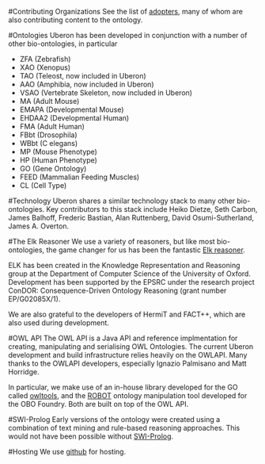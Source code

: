 #Contributing Organizations
See the list of [adopters](adopters.md), many of whom are also contributing content to the ontology.

#Ontologies
Uberon has been developed in conjunction with a number of other bio-ontologies, in particular
- ZFA (Zebrafish)
- XAO (Xenopus)
- TAO (Teleost, now included in Uberon)
- AAO (Amphibia, now included in Uberon)
- VSAO (Vertebrate Skeleton, now included in Uberon)
- MA (Adult Mouse)
- EMAPA (Developmental Mouse)
- EHDAA2 (Developmental Human)
- FMA (Adult Human)
- FBbt (Drosophila)
- WBbt (C elegans)
- MP (Mouse Phenotype)
- HP (Human Phenotype)
- GO (Gene Ontology)
- FEED (Mammalian Feeding Muscles)
- CL (Cell Type)

#Technology
Uberon shares a similar technology stack to many other bio-ontologies. Key contributors to this stack include Heiko Dietze, Seth Carbon, James Balhoff, Frederic Bastian, Alan Ruttenberg, David Osumi-Sutherland, James A. Overton.

#The Elk Reasoner
We use a variety of reasoners, but like most bio-ontologies, the game changer for us has been the fantastic [Elk reasoner](https://github.com/liveontologies/elk-reasoner).

ELK has been created in the Knowledge Representation and Reasoning group at the Department of Computer Science of the University of Oxford. Development has been supported by the EPSRC under the research project ConDOR: Consequence-Driven Ontology Reasoning (grant number EP/G02085X/1).

We are also grateful to the developers of HermiT and FACT++, which are also used during development.

#OWL API
The OWL API is a Java API and reference implmentation for creating, manipulating and serialising OWL Ontologies. The current Uberon development and build infrastructure relies heavily on the OWLAPI. Many thanks to the OWLAPI developers, especially Ignazio Palmisano and Matt Horridge.

In particular, we make use of an in-house library developed for the GO called [owltools](https://github.com/owlcollab/owltools), and the [ROBOT](https://robot.obolibrary.org/) ontology manipulation tool developed for the OBO Foundry. Both are built on top of the OWL API.

#SWI-Prolog
Early versions of the ontology were created using a combination of text mining and rule-based reasoning approaches. This would not have been possible without [SWI-Prolog](https://www.swi-prolog.org/).

#Hosting
We use [github](https://github.com/) for hosting.
